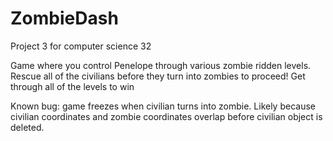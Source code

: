 # ZombieDash

Project 3 for computer science 32

Game where you control Penelope through various zombie ridden levels. 
Rescue all of the civilians before they turn into zombies to proceed!
Get through all of the levels to win


Known bug: game freezes when civilian turns into zombie. Likely because civilian coordinates and zombie coordinates overlap before civilian object is deleted.
